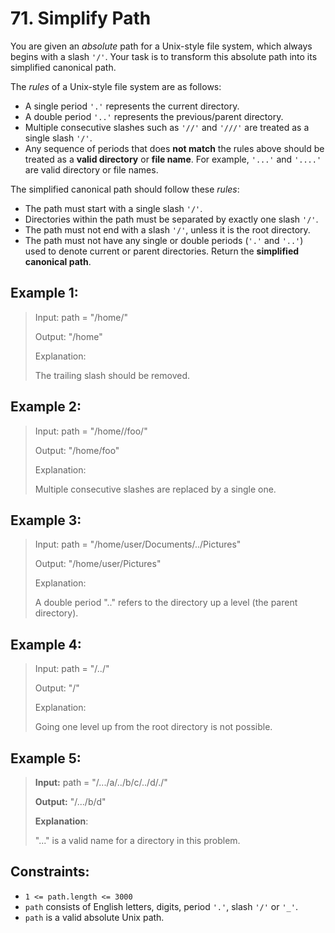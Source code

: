 # 71. Simplify Path

You are given an _absolute_ path for a Unix-style file system, which always begins with a slash `'/'`. Your task is to transform this absolute path into its simplified canonical path.

The _rules_ of a Unix-style file system are as follows:

- A single period `'.'` represents the current directory.
- A double period `'..'` represents the previous/parent directory.
- Multiple consecutive slashes such as `'//'` and `'///'` are treated as a single slash `'/'`.
- Any sequence of periods that does **not match** the rules above should be treated as a **valid directory** or **file name**. For example, `'...'` and `'....'` are valid directory or file names.

The simplified canonical path should follow these _rules_:

- The path must start with a single slash `'/'`.
- Directories within the path must be separated by exactly one slash `'/'`.
- The path must not end with a slash `'/'`, unless it is the root directory.
- The path must not have any single or double periods (`'.'` and `'..'`) used to denote current or parent directories.
Return the **simplified canonical path**.



## Example 1:

> Input: path = "/home/"
>
> Output: "/home"
>
> Explanation:
>
> The trailing slash should be removed.

## Example 2:

> Input: path = "/home//foo/"
> 
> Output: "/home/foo"
> 
> Explanation:
> 
> Multiple consecutive slashes are replaced by a single one.

## Example 3:

> Input: path = "/home/user/Documents/../Pictures"
> 
> Output: "/home/user/Pictures"
> 
> Explanation:
>
> A double period ".." refers to the directory up a level (the parent directory).

## Example 4:

> Input: path = "/../"
>
> Output: "/"
>
> Explanation:
>
> Going one level up from the root directory is not possible.

## Example 5:

> **Input:** path = "/.../a/../b/c/../d/./"
>
> **Output:** "/.../b/d"
>
> **Explanation**:
>
> "..." is a valid name for a directory in this problem.


## Constraints:

- `1 <= path.length <= 3000`
- `path` consists of English letters, digits, period `'.'`, slash `'/'` or `'_'`.
- `path` is a valid absolute Unix path.